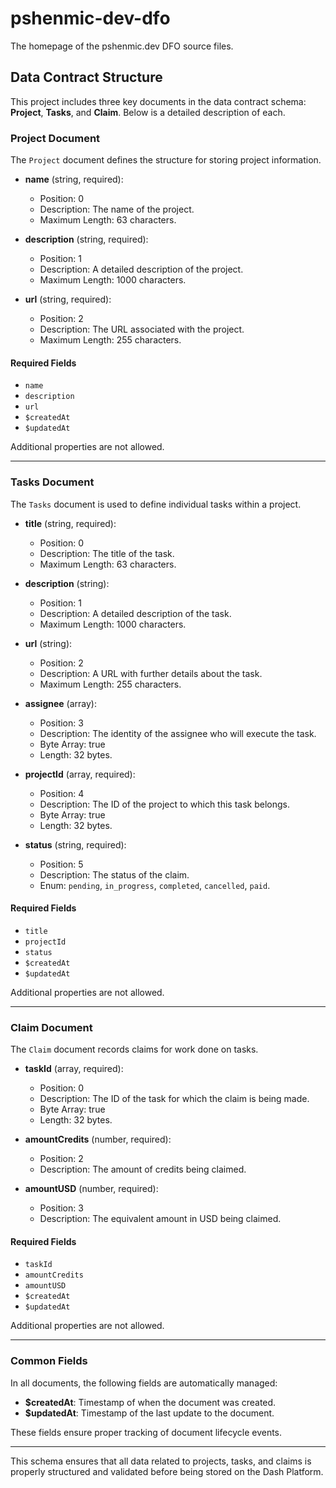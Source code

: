 # pshenmic-dev-dfo

The homepage of the pshenmic.dev DFO source files.

## Data Contract Structure

This project includes three key documents in the data contract schema: **Project**, **Tasks**, and **Claim**. Below is a detailed description of each.

### Project Document

The `Project` document defines the structure for storing project information.

- **name** (string, required):  
  - Position: 0  
  - Description: The name of the project.  
  - Maximum Length: 63 characters.
  
- **description** (string, required):  
  - Position: 1  
  - Description: A detailed description of the project.  
  - Maximum Length: 1000 characters.
  
- **url** (string, required):  
  - Position: 2  
  - Description: The URL associated with the project.  
  - Maximum Length: 255 characters.

#### Required Fields
- `name`
- `description`
- `url`
- `$createdAt`
- `$updatedAt`

Additional properties are not allowed.

---

### Tasks Document

The `Tasks` document is used to define individual tasks within a project.

- **title** (string, required):  
  - Position: 0  
  - Description: The title of the task.  
  - Maximum Length: 63 characters.
  
- **description** (string):  
  - Position: 1  
  - Description: A detailed description of the task.  
  - Maximum Length: 1000 characters.
  
- **url** (string):  
  - Position: 2  
  - Description: A URL with further details about the task.  
  - Maximum Length: 255 characters.
  
- **assignee** (array):  
  - Position: 3  
  - Description: The identity of the assignee who will execute the task.  
  - Byte Array: true  
  - Length: 32 bytes.
  
- **projectId** (array, required):  
  - Position: 4  
  - Description: The ID of the project to which this task belongs.  
  - Byte Array: true  
  - Length: 32 bytes.
  
- **status** (string, required):  
  - Position: 5  
  - Description: The status of the claim.  
  - Enum: `pending`, `in_progress`, `completed`, `cancelled`, `paid`.

#### Required Fields
- `title`
- `projectId`
- `status`
- `$createdAt`
- `$updatedAt`

Additional properties are not allowed.

---

### Claim Document

The `Claim` document records claims for work done on tasks.

- **taskId** (array, required):  
  - Position: 0  
  - Description: The ID of the task for which the claim is being made.  
  - Byte Array: true  
  - Length: 32 bytes.
  
- **amountCredits** (number, required):  
  - Position: 2  
  - Description: The amount of credits being claimed.
  
- **amountUSD** (number, required):  
  - Position: 3  
  - Description: The equivalent amount in USD being claimed.

#### Required Fields
- `taskId`
- `amountCredits`
- `amountUSD`
- `$createdAt`
- `$updatedAt`

Additional properties are not allowed.

---

### Common Fields

In all documents, the following fields are automatically managed:

- **$createdAt**: Timestamp of when the document was created.
- **$updatedAt**: Timestamp of the last update to the document.

These fields ensure proper tracking of document lifecycle events.

---

This schema ensures that all data related to projects, tasks, and claims is properly structured and validated before being stored on the Dash Platform.